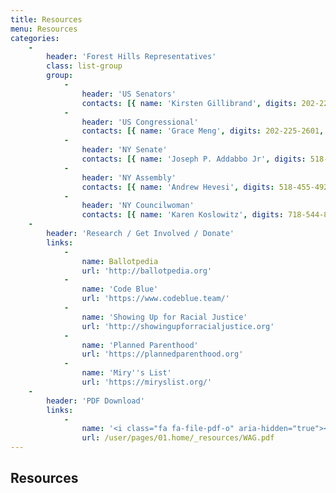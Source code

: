 ```yaml
---
title: Resources
menu: Resources
categories:
    -
        header: 'Forest Hills Representatives'
        class: list-group
        group:
            -
                header: 'US Senators'
                contacts: [{ name: 'Kirsten Gillibrand', digits: 202-224-4451, call: '(202) 224-4451', email: 'https://www.gillibrand.senate.gov/contact/email-me' }, { name: 'Charles Schumer', call: '(202) 224-6542', digits: 202-224-6542, email: 'https://www.schumer.senate.gov/contact/email-chuck' }]
            -
                header: 'US Congressional'
                contacts: [{ name: 'Grace Meng', digits: 202-225-2601, call: '(202) 225-2601', email: 'https://meng.house.gov/contact' }]
            -
                header: 'NY Senate'
                contacts: [{ name: 'Joseph P. Addabbo Jr', digits: 518-455-2322, call: '(518) 455-2322', email: 'https://www.nysenate.gov/senators/joseph-p-addabbo-jr/contact' }, { name: 'Toby Ann Stavisky', digits: 718-445-0004, call: '(718) 445-0004', email: 'https://www.nysenate.gov/registration/nojs/form/start/message-senator?senator=4518481' }]
            -
                header: 'NY Assembly'
                contacts: [{ name: 'Andrew Hevesi', digits: 518-455-4926, call: '(518) 455-4926', email: 'http://nyassembly.gov/mem/Andrew-Hevesi/contact' }]
            -
                header: 'NY Councilwoman'
                contacts: [{ name: 'Karen Koslowitz', digits: 718-544-8800, call: '(718) 544-8800', email: 'mailto:Koslowitz@council.nyc.gov' }]
    -
        header: 'Research / Get Involved / Donate'
        links:
            -
                name: Ballotpedia
                url: 'http://ballotpedia.org'
            -
                name: 'Code Blue'
                url: 'https://www.codeblue.team/'
            -
                name: 'Showing Up for Racial Justice'
                url: 'http://showingupforracialjustice.org'
            -
                name: 'Planned Parenthood'
                url: 'https://plannedparenthood.org'
            -
                name: 'Miry''s List'
                url: 'https://miryslist.org/'
    -
        header: 'PDF Download'
        links:
            -
                name: '<i class="fa fa-file-pdf-o" aria-hidden="true"></i> Your Representatives'
                url: /user/pages/01.home/_resources/WAG.pdf
---
```


## Resources
